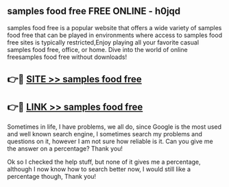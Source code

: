 ## samples food free FREE ONLINE - h0jqd

samples food free is a popular website that offers a wide variety of samples food free that can be played in environments where access to samples food free sites is typically restricted,Enjoy playing all your favorite casual samples food free, office, or home. Dive into the world of online freesamples food free without downloads!

## 👉🔴 [SITE >> samples food free](http://news.freeplayer.one?title=samples_food_free&ref=FRRE)

## 👉🔴 [LINK >> samples food free](http://news.freeplayer.one?title=samples_food_free&ref=FREE)

Sometimes in life, I have problems, we all do, since Google is the most used and well known search engine, I sometimes search my problems and questions on it, however I am not sure how reliable is it. Can you give me the answer on a percentage? Thank you!

Ok so I checked the help stuff, but none of it gives me a percentage, although I now know how to search better now, I would still like a percentage though, Thank you!
